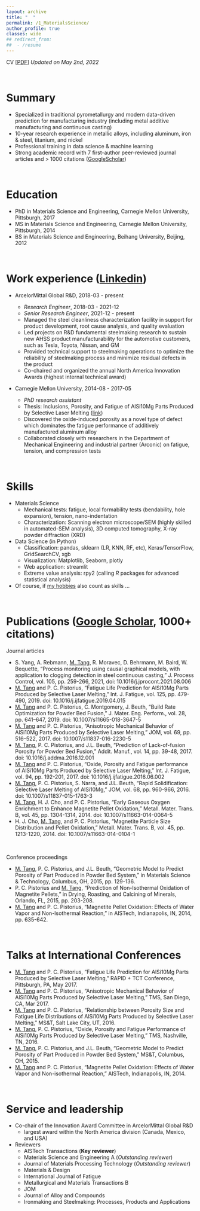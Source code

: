 ```yaml
---
layout: archive
title: "  "
permalink: /1_MaterialsScience/
author_profile: true
classes: wide
## redirect_from:
##  - /resume
---
```


<!-- {% include base_path %} -->

CV [[PDF](/files/CV_MingTang.pdf)]  *Updated on May 2nd, 2022*

<br/>

Summary
======
- Specialized in traditional pyrometallurgy and modern data-driven prediction for manufacturing industry (including metal additive manufacturing and continuous casting)
- 10-year research experience in metallic alloys, including aluminum, iron & steel, titanium, and nickel
- Professional training in data science & machine learning
- Strong academic record with 7 first-author peer-reviewed journal articles and > 1000 citations ([GoogleScholar](https://scholar.google.com/citations?user=Bt8IkjIAAAAJ&hl=en))

<br/>

Education
======
- PhD in Materials Science and Engineering, Carnegie Mellon University, Pittsburgh, 2017
- MS in Materials Science and Engineering, Carnegie Mellon University, Pittsburgh, 2014
- BS in Materials Science and Engineering, Beihang University, Beijing, 2012

<br/>

Work experience ([Linkedin](https://www.linkedin.com/in/tangming1990/))
======

- ArcelorMittal Global R&D, 2018-03 - present
  - *Research Engineer*, 2018-03 - 2021-12
  - *Senior Research Engineer*, 2021-12 - present
  - Managed the steel cleanliness characterization facility in support for product development, root cause analysis, and quality evaluation
  - Led projects on R&D fundamental steelmaking research to sustain new AHSS product manufacturability for the automotive customers, such as Tesla, Toyota, Nissan, and GM
  - Provided technical support to steelmaking operations to optimize the reliability of steelmaking process and minimize residual defects in the product
  - Co-chaired and organized the annual North America Innovation Awards (highest internal technical award)


- Carnegie Mellon University, 2014-08 - 2017-05
  - *PhD research assistant*
  - Thesis: Inclusions, Porosity, and Fatigue of AlSi10Mg Parts Produced by Selective Laser Melting ([link](https://kilthub.cmu.edu/articles/thesis/Inclusions_Porosity_and_Fatigue_of_AlSi10Mg_Parts_Produced_by_Selective_Laser_Melting/6720185))
  - Discovered the oxide-induced porosity as a novel type of defect which dominates the fatigue performance of additively manufactured aluminum alloy
  - Collaborated closely with researchers in the Department of Mechanical Engineering and industrial partner (Arconic) on fatigue, tension, and compression tests

<br/>

Skills
======
- Materials Science
  - Mechanical tests: fatigue, local formability tests (bendability, hole expansion), tension, nano-indentation
  - Characterization: Scanning electron microscope/SEM (highly skilled in automated-SEM analysis), 3D computed tomography, X-ray powder diffraction (XRD)
- Data Science (in Python)
  - Classification: pandas, sklearn (LR, KNN, RF, etc), Keras/TensorFlow, GridSearchCV, xgb
  - Visualization: Matplotlib, Seaborn, plotly
  - Web application: streamlit
  - Extreme value analysis: rpy2 (calling *R* packages for advanced statistical analysis)
- Of course, if [my hobbies](https://tangming2008.github.io//) also count as skills ...

<br/>

Publications ([Google Scholar](https://scholar.google.com/citations?user=Bt8IkjIAAAAJ&hl=en), 1000+ citations)
======
Journal articles
- S. Yang, A. Rebmann, <ins>M. Tang</ins>, R. Moravec, D. Behrmann, M. Baird, W. Bequette, “Process monitoring using causal graphical models, with application to clogging detection in steel continuous casting,” J. Process Control, vol. 105, pp. 259-266, 2021, doi: 10.1016/j.jprocont.2021.08.006
- <ins>M. Tang</ins> and P. C. Pistorius, “Fatigue Life Prediction for AlSi10Mg Parts Produced by Selective Laser Melting,” Int. J. Fatigue, vol. 125, pp. 479-490, 2019. doi: 10.1016/j.ijfatigue.2019.04.015
- <ins>M. Tang</ins> and P. C. Pistorius, C. Montgomery, J. Beuth, “Build Rate Optimization for Powder Bed Fusion,” J. Mater. Eng. Perform., vol. 28, pp. 641–647, 2019. doi: 10.1007/s11665-018-3647-5
- <ins>M. Tang</ins> and P. C. Pistorius, “Anisotropic Mechanical Behavior of AlSi10Mg Parts Produced by Selective Laser Melting,” JOM, vol. 69, pp. 516–522, 2017. doi: 10.1007/s11837-016-2230-5
- <ins>M. Tang</ins>, P. C. Pistorius, and J.L. Beuth, “Prediction of Lack-of-fusion Porosity for Powder Bed Fusion,” Addit. Manuf., vol. 14, pp. 39-48, 2017. doi: 10.1016/j.addma.2016.12.001
- <ins>M. Tang</ins> and P. C. Pistorius, “Oxide, Porosity and Fatigue performance of AlSi10Mg Parts Produced by Selective Laser Melting,” Int. J. Fatigue, vol. 94, pp. 192-201, 2017. doi: 10.1016/j.ijfatigue.2016.06.002
- <ins>M. Tang</ins>, P. C. Pistorius, S. Narra, and J.L. Beuth, “Rapid Solidification: Selective Laser Melting of AlSi10Mg,” JOM, vol. 68, pp. 960-966, 2016. doi: 10.1007/s11837-015-1763-3
- <ins>M. Tang</ins>, H. J. Cho, and P. C. Pistorius, “Early Gaseous Oxygen Enrichment to Enhance Magnetite Pellet Oxidation,” Metall. Mater. Trans. B, vol. 45, pp. 1304-1314, 2014. doi: 10.1007/s11663-014-0064-5
- H. J. Cho, <ins>M. Tang</ins>, and P. C. Pistorius, “Magnetite Particle Size Distribution and Pellet Oxidation,” Metall. Mater. Trans. B, vol. 45, pp. 1213-1220, 2014. doi: 10.1007/s11663-014-0104-1

<br/>

Conference proceedings
- <ins>M. Tang</ins>, P. C. Pistorius, and J.L. Beuth, “Geometric Model to Predict Porosity of Part Produced in Powder Bed System,” in Materials Science & Technology, Columbus, OH, 2015, pp. 129-136.
- P. C. Pistorius and <ins>M. Tang</ins>, “Prediction of Non-Isothermal Oxidation of Magnetite Pellets,” in Drying, Roasting, and Calcining of Minerals, Orlando, FL, 2015, pp. 203-208.
- <ins>M. Tang</ins> and P. C. Pistorius, “Magnetite Pellet Oxidation: Effects of Water Vapor and Non-Isothermal Reaction,” in AISTech, Indianapolis, IN, 2014, pp. 635-642.

<!--
  <ul>{% for post in site.publications %}
    {% include archive-single-cv.html %}
  {% endfor %}</ul>
-->

<br/>

Talks at International Conferences
======
- <ins>M. Tang</ins> and P. C. Pistorius, “Fatigue Life Prediction for AlSi10Mg Parts Produced by Selective Laser Melting,” RAPID + TCT Conference, Pittsburgh, PA, May 2017.
- <ins>M. Tang</ins> and P. C. Pistorius, “Anisotropic Mechanical Behavior of AlSi10Mg Parts Produced by Selective Laser Melting,” TMS, San Diego, CA, Mar 2017.
- <ins>M. Tang</ins> and P. C. Pistorius, “Relationship between Porosity Size and Fatigue Life Distributions of AlSi10Mg Parts Produced by Selective Laser Melting,” MS&T, Salt Lake City, UT, 2016.
- <ins>M. Tang</ins>, P. C. Pistorius, “Oxide, Porosity and Fatigue Performance of AlSi10Mg Parts Produced by Selective Laser Melting,” TMS, Nashville, TN, 2016.
- <ins>M. Tang</ins>, P. C. Pistorius, and J.L. Beuth, “Geometric Model to Predict Porosity of Part Produced in Powder Bed System,” MS&T, Columbus, OH, 2015.
- <ins>M. Tang</ins> and P. C. Pistorius, “Magnetite Pellet Oxidation: Effects of Water Vapor and Non-isothermal Reaction,” AISTech, Indianapolis, IN, 2014.

<!--
  <ul>{% for post in site.talks %}
    {% include archive-single-talk-cv.html %}
  {% endfor %}</ul>
-->


<!--
Teaching
======
  <ul>{% for post in site.teaching %}
    {% include archive-single-cv.html %}
  {% endfor %}</ul>
-->

<br/>

Service and leadership
======
  - Co-chair of the Innovation Award Committee in ArcelorMittal Global R&D
    - largest award within the North America division (Canada, Mexico, and USA)
  - Reviewers
    - AISTech Transactions (**Key reviewer**)
    - Materials Science and Engineering A (*Outstanding reviewer*)
    - Journal of Materials Processing Technology (*Outstanding reviewer*)
    - Materials & Design
    - International Journal of Fatigue
    - Metallurgical and Materials Transactions B
    - JOM
    - Journal of Alloy and Compounds
    - Ironmaking and Steelmaking: Processes, Products and Applications
